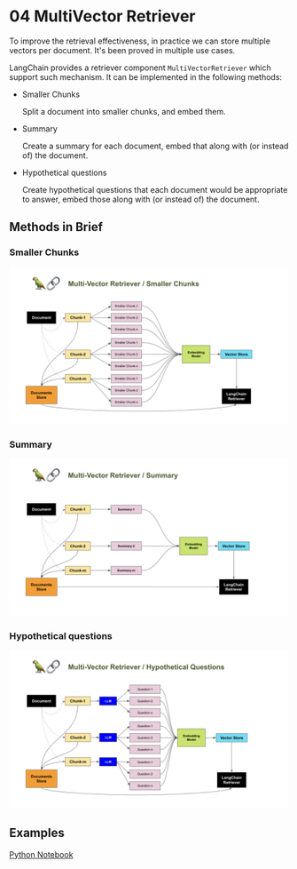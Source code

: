 # 04 MultiVector Retriever

To improve the retrieval effectiveness, in practice we can store multiple vectors per document. It's been proved in multiple use cases.

LangChain provides a retriever component `MultiVectorRetriever` which support such mechanism. It can be implemented in the following methods:

- Smaller Chunks
  
  Split a document into smaller chunks, and embed them.

- Summary

  Create a summary for each document, embed that along with (or instead of) the document.

- Hypothetical questions

  Create hypothetical questions that each document would be appropriate to answer, embed those along with (or instead of) the document.

## Methods in Brief

### Smaller Chunks

![Smaller Chunks](./smaller_chunks.png)

### Summary

![Summary](./summary.png)

### Hypothetical questions

![Hypothetical Questions](./hypothetical_questions.png)

## Examples

[Python Notebook](./04_MultiVector_Retriever.ipynb)